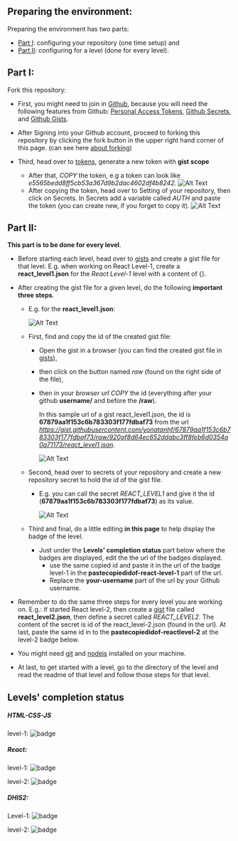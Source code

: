 ## Preparing the environment:

  Preparing the environment has two parts: 
  - [Part I](#part-i): configuring your repository (one time setup) and 
  - [Part II](#part-ii): configuring for a level (done for every level).

## Part I:
    
  Fork this repository:
  - First, you might need to join in [Github](https://github.com/join), because you will need the following features from Github: [Personal Access Tokens](https://docs.github.com/en/free-pro-team@latest/github/authenticating-to-github/creating-a-personal-access-token), [Github Secrets](https://docs.github.com/en/free-pro-team@latest/actions/reference/encrypted-secrets), and [Github Gists](https://docs.github.com/en/free-pro-team@latest/github/writing-on-github/creating-gists#about-gists).
      
  - After Signing into your Github account, proceed to forking this repository by clicking the fork button in the upper right hand corner of this page. (can see here [about forking](https://www.youtube.com/watch?v=5oJHRbqEofs))
  - Third, head over to [tokens](https://github.com/settings/tokens), generate a new token with **gist scope**
    - After that, _COPY_ the token, e.g a token can look like _e5565bedd8ff5cb53a367d9b2dac4602df4b8242_.
      ![Alt Text](./assets/generateNewToken.gif)
    - After copying the token, head over to Setting of your repository, then click on Secrets. In Secrets add a variable called _AUTH_ and paste the token (you can create new, if you forget to copy it).
      ![Alt Text](./assets/addSecretVariable-Auth.gif)
      
      
## Part II:
    
**This part is to be done for every level**.

  - Before starting each level, head over to [gists](https://gist.github.com) and create a gist file for that level. E.g. when working on React Level-1, create a **react_level1.json** for the _React Level-1_ level with a content of {}.
  - After creating the gist file for a given level, do the following **important three steps**.

    - E.g. for the **react_level1.json**:
        
        
        ![Alt Text](./assets/sampleReactLevel1.gif)

    - First, find and copy the id of the created gist file:

      - Open the gist in a browser (you can find the created gist file in [gists](https://gist.github.com)),
      - then click on the button named _raw_ (found on the right side of the file),
      - then in your _browser url_ _COPY_ the id (everything after your github **username/** and before the **/raw**).

        In this sample url of a gist react_level1.json, the id is **67879aa1f153c6b783303f177fdbaf73** from the url *https://gist.githubusercontent.com/yonatanhf/67879aa1f153c6b783303f177fdbaf73/raw/920af8d64ec652ddabc3ff8feb6d0354a0a71173/react_level1.json*.

        ![Alt Text](./assets/copyGistID.gif)

    - Second, head over to secrets of your repository and create a new repository secret to hold the id of the gist file.

      - E.g. you can call the secret _REACT_LEVEL1_ and give it the id (**67879aa1f153c6b783303f177fdbaf73**) as its value.
      
        ![Alt Text](./assets/addSecretVariable-Badge.gif)

    - Third and final, do a little editing **in this page** to help display the badge of the level.
      - Just under the **Levels' completion status** part below where the badges are displayed, edit the the url of the badges displayed.
        - use the same copied id and paste it in the url of the badge level-1 in the **pastecopiedidof-react-level-1** part of the url.
        - Replace the **your-username** part of the url by your Github username.

  - Remember to do the same three steps for every level you are working on. E.g.: if started React level-2, then create a [gist](https://gist.github.com) file called **react_level2.json**, then define a secret called _REACT_LEVEL2_. The content of the secret is id of the react_level-2.json (found in the url). At last, paste the same id in to the **pastecopiedidof-reactlevel-2** at the level-2 badge below.

- You might need [git](https://git-scm.com/downloads) and [nodejs](https://nodejs.org/en/download) installed on your machine.
- At last, to get started with a level, go to the directory of the level and read the readme of that level and follow those steps for that level.

## Levels' completion status

##### HTML-CSS-JS

level-1: ![badge](https://img.shields.io/endpoint?url=https://gist.githubusercontent.com/your-username/pastecopiedidof-html-level-1/raw/html_level1.json)

##### React:

level-1: ![badge](https://img.shields.io/endpoint?url=https://gist.githubusercontent.com/your-username/pastecopiedidof-react-level-1/raw/react_level1.json)

level-2: ![badge](https://img.shields.io/endpoint?url=https://gist.githubusercontent.com/your-username/pastecopiedidof-react-level-2/raw/react_level2.json)

##### DHIS2:

Level-1: ![badge](https://img.shields.io/endpoint?url=https://gist.githubusercontent.com/your-username/pastecopiedidof-dhis2-level-1/raw/dhis2_level1.json)

level-2: ![badge](https://img.shields.io/endpoint?url=https://gist.githubusercontent.com/your-username/pastecopiedidof-dhis2-level-2/raw/dhis2_level2.json)

